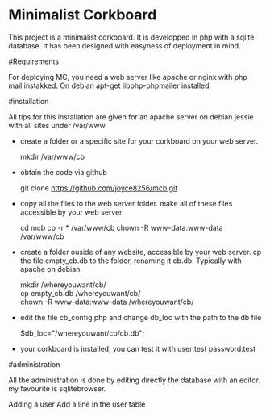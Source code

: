 Minimalist Corkboard
====================

This project is a minimalist corkboard. It is developped in php with a sqlite database. It has been designed with easyness of deployment in mind.

#Requirements

For deploying MC, you need a web server like apache or nginx with php mail instakked. On debian
    apt-get libphp-phpmailer installed.

#installation

All tips for this installation are given for an apache server on debian jessie with all sites under /var/www

* create a folder or a specific site for your corkboard on your web server.

    mkdir /var/www/cb

* obtain the code via github

    git clone https://github.com/joyce8256/mcb.git

* copy all the files to the web server folder. make all of these files accessible by your web server

    cd mcb
    cp -r * /var/www/cb
    chown -R www-data:www-data /var/www/cb

* create a folder ouside of any website, accessible by your web server. cp the file empty_cb.db to the folder, renaming it cb.db. Typically with apache on debian.

    mkdir /whereyouwant/cb/  
    cp empty_cb.db /whereyouwant/cb/  
    chown -R www-data:www-data /whereyouwant/cb/  

* edit the file cb_config.php and change db_loc with the path to the db file

    $db_loc="/whereyouwant/cb/cb.db";

* your corkboard is installed, you can test it with user:test password:test

#administration

All the administration is done by editing directly the database with an editor. my favourite is sqlitebrowser.

Adding a user
Add a line in the user table
    



